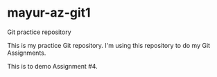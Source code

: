 # mayur-az-git1
Git practice repository

This is my practice Git repository.
I'm using this repository to do my Git Assignments.

This is to demo Assignment #4.